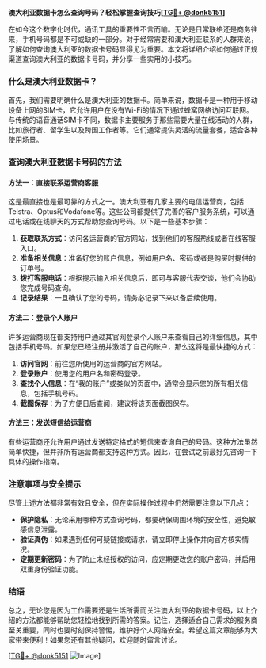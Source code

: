 **澳大利亚数据卡怎么查询号码？轻松掌握查询技巧[[TG💪+ @donk5151](https://t.me/s/donk5151)]**

在如今这个数字化时代，通讯工具的重要性不言而喻。无论是日常联络还是商务往来，手机号码都是不可或缺的一部分。对于经常需要和澳大利亚联系的人群来说，了解如何查询澳大利亚的数据卡号码显得尤为重要。本文将详细介绍如何通过正规渠道查询澳大利亚的数据卡号码，并分享一些实用的小技巧。

### 什么是澳大利亚数据卡？

首先，我们需要明确什么是澳大利亚的数据卡。简单来说，数据卡是一种用于移动设备上网的SIM卡，它允许用户在没有Wi-Fi的情况下通过蜂窝网络访问互联网。与传统的语音通话SIM卡不同，数据卡主要服务于那些需要大量在线活动的人群，比如旅行者、留学生以及跨国工作者等。它们通常提供灵活的流量套餐，适合各种使用场景。

### 查询澳大利亚数据卡号码的方法

#### 方法一：直接联系运营商客服
这是最直接也是最可靠的方式之一。澳大利亚有几家主要的电信运营商，包括Telstra、Optus和Vodafone等。这些公司都提供了完善的客户服务系统，可以通过电话或在线聊天的方式帮助您查询号码。以下是一些基本步骤：

1. **获取联系方式**：访问各运营商的官方网站，找到他们的客服热线或者在线客服入口。
2. **准备相关信息**：准备好您的账户信息，例如用户名、密码或者是购买时提供的订单号。
3. **拨打客服电话**：根据提示输入相关信息后，即可与客服代表交谈，他们会协助您完成号码查询。
4. **记录结果**：一旦确认了您的号码，请务必记录下来以备后续使用。

#### 方法二：登录个人账户
许多运营商现在都支持用户通过其官网登录个人账户来查看自己的详细信息，其中包括手机号码。如果您已经注册并激活了自己的账户，那么这将是最快捷的方式：

1. **访问官网**：前往您所使用的运营商的官方网站。
2. **登录账户**：使用您的用户名和密码登录。
3. **查找个人信息**：在“我的账户”或类似的页面中，通常会显示您的所有相关信息，包括手机号码。
4. **截图保存**：为了方便日后查阅，建议将该页面截图保存。

#### 方法三：发送短信给运营商
有些运营商还允许用户通过发送特定格式的短信来查询自己的号码。这种方法虽然简单快捷，但并非所有运营商都支持这种方式。因此，在尝试之前最好先咨询一下具体的操作指南。

### 注意事项与安全提示

尽管上述方法都非常有效且安全，但在实际操作过程中仍然需要注意以下几点：

- **保护隐私**：无论采用哪种方式查询号码，都要确保周围环境的安全性，避免敏感信息泄露。
- **验证真伪**：如果遇到任何可疑链接或请求，请立即停止操作并向官方核实情况。
- **定期更新密码**：为了防止未经授权的访问，应定期更改您的账户密码，并启用双重身份验证功能。

### 结语

总之，无论您是因为工作需要还是生活所需而关注澳大利亚的数据卡号码，以上介绍的方法都能够帮助您轻松地找到所需的答案。记住，选择适合自己需求的服务商至关重要，同时也要时刻保持警惕，维护好个人网络安全。希望这篇文章能够为大家带来便利！如果您还有其他疑问，欢迎随时留言讨论。

[[TG💪+ @donk5151](https://t.me/s/donk5151) ![Image](https://i.postimg.cc/rwNCRYN7/Snipaste-2025-04-30-17-27-05.png)]